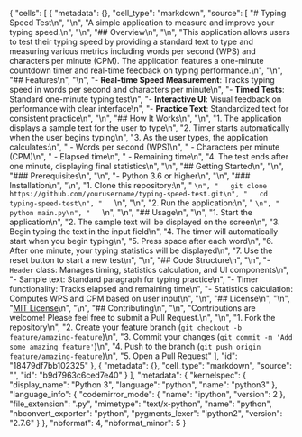 {
 "cells": [
  {
   "metadata": {},
   "cell_type": "markdown",
   "source": [
    "# Typing Speed Test\n",
    "\n",
    "A simple application to measure and improve your typing speed.\n",
    "\n",
    "## Overview\n",
    "\n",
    "This application allows users to test their typing speed by providing a standard text to type and measuring various metrics including words per second (WPS) and characters per minute (CPM). The application features a one-minute countdown timer and real-time feedback on typing performance.\n",
    "\n",
    "## Features\n",
    "\n",
    "- **Real-time Speed Measurement**: Tracks typing speed in words per second and characters per minute\n",
    "- **Timed Tests**: Standard one-minute typing test\n",
    "- **Interactive UI**: Visual feedback on performance with clear interface\n",
    "- **Practice Text**: Standardized text for consistent practice\n",
    "\n",
    "## How It Works\n",
    "\n",
    "1. The application displays a sample text for the user to type\n",
    "2. Timer starts automatically when the user begins typing\n",
    "3. As the user types, the application calculates:\n",
    "   - Words per second (WPS)\n",
    "   - Characters per minute (CPM)\n",
    "   - Elapsed time\n",
    "   - Remaining time\n",
    "4. The test ends after one minute, displaying final statistics\n",
    "\n",
    "## Getting Started\n",
    "\n",
    "### Prerequisites\n",
    "\n",
    "- Python 3.6 or higher\n",
    "\n",
    "### Installation\n",
    "\n",
    "1. Clone this repository:\n",
    "   ```\n",
    "   git clone https://github.com/yourusername/typing-speed-test.git\n",
    "   cd typing-speed-test\n",
    "   ```\n",
    "\n",
    "2. Run the application:\n",
    "   ```\n",
    "   python main.py\n",
    "   ```\n",
    "\n",
    "## Usage\n",
    "\n",
    "1. Start the application\n",
    "2. The sample text will be displayed on the screen\n",
    "3. Begin typing the text in the input field\n",
    "4. The timer will automatically start when you begin typing\n",
    "5. Press space after each word\n",
    "6. After one minute, your typing statistics will be displayed\n",
    "7. Use the reset button to start a new test\n",
    "\n",
    "## Code Structure\n",
    "\n",
    "- `Header` class: Manages timing, statistics calculation, and UI components\n",
    "- Sample text: Standard paragraph for typing practice\n",
    "- Timer functionality: Tracks elapsed and remaining time\n",
    "- Statistics calculation: Computes WPS and CPM based on user input\n",
    "\n",
    "## License\n",
    "\n",
    "[MIT License](LICENSE)\n",
    "\n",
    "## Contributing\n",
    "\n",
    "Contributions are welcome! Please feel free to submit a Pull Request.\n",
    "\n",
    "1. Fork the repository\n",
    "2. Create your feature branch (`git checkout -b feature/amazing-feature`)\n",
    "3. Commit your changes (`git commit -m 'Add some amazing feature'`)\n",
    "4. Push to the branch (`git push origin feature/amazing-feature`)\n",
    "5. Open a Pull Request"
   ],
   "id": "18479df7bb102325"
  },
  {
   "metadata": {},
   "cell_type": "markdown",
   "source": "",
   "id": "b9d7963c6ced7e40"
  }
 ],
 "metadata": {
  "kernelspec": {
   "display_name": "Python 3",
   "language": "python",
   "name": "python3"
  },
  "language_info": {
   "codemirror_mode": {
    "name": "ipython",
    "version": 2
   },
   "file_extension": ".py",
   "mimetype": "text/x-python",
   "name": "python",
   "nbconvert_exporter": "python",
   "pygments_lexer": "ipython2",
   "version": "2.7.6"
  }
 },
 "nbformat": 4,
 "nbformat_minor": 5
}
